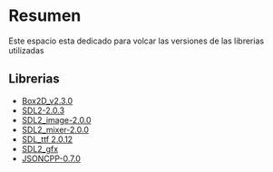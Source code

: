 <h1>Resumen</h1>
<p>Este espacio esta dedicado para volcar las versiones de las librerias utilizadas</p>

<h2>Librerias</h2>
<ul>
<li><a href='https://box2d.googlecode.com/files/Box2D_v2.3.0.7z'>Box2D_v2.3.0</a></li>
<li><a href='http://libsdl.org/release/SDL2-2.0.3.zip'>SDL2-2.0.3 </a></li>
<li><a href='http://www.libsdl.org/projects/SDL_image/'>SDL2_image-2.0.0</a></li>
<li><a href='http://www.libsdl.org/projects/SDL_mixer/'>SDL2_mixer-2.0.0</a></li>
<li><a href='https://www.libsdl.org/projects/SDL_ttf/release/SDL2_ttf-2.0.12.tar.gz'>SDL_ttf 2.0.12</a></li>
<li><a href='http://cms.ferzkopp.net/index.php/software/13-sdl-gfx'>SDL2_gfx</a></li>
<li><a href='https://github.com/open-source-parsers/jsoncpp'>JSONCPP-0.7.0</a></li>
</ul>